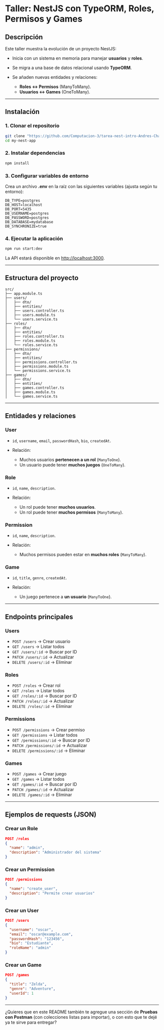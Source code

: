 
# Taller: NestJS con TypeORM, Roles, Permisos y Games

## Descripción

Este taller muestra la evolución de un proyecto NestJS:

* Inicia con un sistema en memoria para manejar **usuarios** y **roles**.
* Se migra a una base de datos relacional usando **TypeORM**.
* Se añaden nuevas entidades y relaciones:

  * **Roles ↔ Permisos** (ManyToMany).
  * **Usuarios ↔ Games** (OneToMany).

---

## Instalación

### 1. Clonar el repositorio

```bash
git clone "https://github.com/Computacion-3/tarea-nest-intro-Andres-Chamorro.git"
cd my-nest-app
```

### 2. Instalar dependencias

```bash
npm install
```

### 3. Configurar variables de entorno

Crea un archivo **.env** en la raíz con las siguientes variables (ajusta según tu entorno):

```env
DB_TYPE=postgres
DB_HOST=localhost
DB_PORT=5435
DB_USERNAME=postgres
DB_PASSWORD=postgres
DB_DATABASE=mydatabase
DB_SYNCHRONIZE=true
```

### 4. Ejecutar la aplicación

```bash
npm run start:dev
```

La API estará disponible en [http://localhost:3000](http://localhost:3000).

---

## Estructura del proyecto

```
src/
├── app.module.ts
├── users/
│   ├── dto/
│   ├── entities/
│   ├── users.controller.ts
│   ├── users.module.ts
│   └── users.service.ts
├── roles/
│   ├── dto/
│   ├── entities/
│   ├── roles.controller.ts
│   ├── roles.module.ts
│   └── roles.service.ts
├── permissions/
│   ├── dto/
│   ├── entities/
│   ├── permissions.controller.ts
│   ├── permissions.module.ts
│   └── permissions.service.ts
├── games/
│   ├── dto/
│   ├── entities/
│   ├── games.controller.ts
│   ├── games.module.ts
│   └── games.service.ts
```

---

## Entidades y relaciones

### **User**

* `id`, `username`, `email`, `passwordHash`, `bio`, `createdAt`.
* Relación:

  * Muchos usuarios **pertenecen a un rol** (`ManyToOne`).
  * Un usuario puede tener **muchos juegos** (`OneToMany`).

### **Role**

* `id`, `name`, `description`.
* Relación:

  * Un rol puede tener **muchos usuarios**.
  * Un rol puede tener **muchos permisos** (`ManyToMany`).

### **Permission**

* `id`, `name`, `description`.
* Relación:

  * Muchos permisos pueden estar en **muchos roles** (`ManyToMany`).

### **Game**

* `id`, `title`, `genre`, `createdAt`.
* Relación:

  * Un juego pertenece a **un usuario** (`ManyToOne`).

---

## Endpoints principales

### Users

* `POST /users` → Crear usuario
* `GET /users` → Listar todos
* `GET /users/:id` → Buscar por ID
* `PATCH /users/:id` → Actualizar
* `DELETE /users/:id` → Eliminar

### Roles

* `POST /roles` → Crear rol
* `GET /roles` → Listar todos
* `GET /roles/:id` → Buscar por ID
* `PATCH /roles/:id` → Actualizar
* `DELETE /roles/:id` → Eliminar

### Permissions

* `POST /permissions` → Crear permiso
* `GET /permissions` → Listar todos
* `GET /permissions/:id` → Buscar por ID
* `PATCH /permissions/:id` → Actualizar
* `DELETE /permissions/:id` → Eliminar

### Games

* `POST /games` → Crear juego
* `GET /games` → Listar todos
* `GET /games/:id` → Buscar por ID
* `PATCH /games/:id` → Actualizar
* `DELETE /games/:id` → Eliminar

---

## Ejemplos de requests (JSON)

### Crear un Role

```json
POST /roles
{
  "name": "admin",
  "description": "Administrador del sistema"
}
```

### Crear un Permission

```json
POST /permissions
{
  "name": "create_user",
  "description": "Permite crear usuarios"
}
```

### Crear un User

```json
POST /users
{
  "username": "oscar",
  "email": "oscar@example.com",
  "passwordHash": "123456",
  "bio": "Estudiante",
  "roleName": "admin"
}
```

### Crear un Game

```json
POST /games
{
  "title": "Zelda",
  "genre": "Adventure",
  "userId": 1
}
```

---

¿Quieres que en este README también te agregue una sección de **Pruebas con Postman** (con colecciones listas para importar), o con esto que te dejé ya te sirve para entregar?
